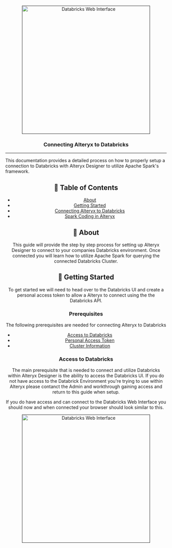<p align="center">
  <a href="" rel="noopener">
 <img width=400px height=400px src="https://i.imgur.com/MoG8Fr2.png" alt="Databricks Web Interface"></a>
</p>

<h3 align="center">Connecting Alteryx to Databricks</h3>

<div align="center">

---

<p align="left"> This documentation provides a detailed process on how to properly setup a connection to Databricks
	with Alteryx Designer to utilize Apache Spark's framework.
    <br> 
</p>

## 📝 Table of Contents
- [About](#about)
- [Getting Started](getting_started)
- [Connecting Alteryx to Databricks](#connecting_alteryx_to_databricks)
- [Spark Coding in Alteryx](#spark_coding_in_alteryx)

## 🔎 About <a name = "about"></a>
This guide will provide the step by step process for setting up Alteryx Designer to connect to your companies Databricks environment.
Once connected you will learn how to utilize Apache Spark for querying the connected Databricks Cluster.

## 🏁 Getting Started <a name = "getting_started"></a>
To get started we will need to head over to the Databricks UI and create a personal access token to allow a Alteryx to connect using the
the Databricks API.

### Prerequisites
The following prerequisites are needed for connecting Alteryx to Databricks

- [Access to Databricks](#access_to_databricks)
- [Personal Access Token](#personal_access_token)
- [Cluster Information](#cluster_information)

### Access to Databricks <a name = 'access_to_databricks'></a>
The main prerequisite that is needed to connect and utilize Databricks within Alteryx Designer is the ability to access the Databricks UI.
If you do not have access to the Databrick Environment you're trying to use within Alteryx please contanct the Admin and workthrough
gaining access and return to this guide when setup.

If you do have access and can connect to the Databricks Web Interface you should now and when connected your browser should look similar
to this.

<p align="center">
  <a href="" rel="noopener">
 <img width=400px height=400px src="https://i.imgur.com/MoG8Fr2.png" alt="Databricks Web Interface"></a>
</p>

